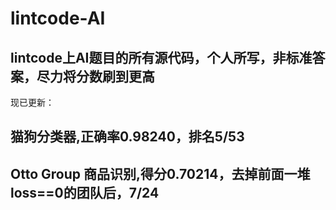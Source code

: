 # lintcode-AI
## lintcode上AI题目的所有源代码，个人所写，非标准答案，尽力将分数刷到更高<br>

现已更新：<br>

## 猫狗分类器,正确率0.98240，排名5/53
## Otto Group 商品识别,得分0.70214，去掉前面一堆loss==0的团队后，7/24
